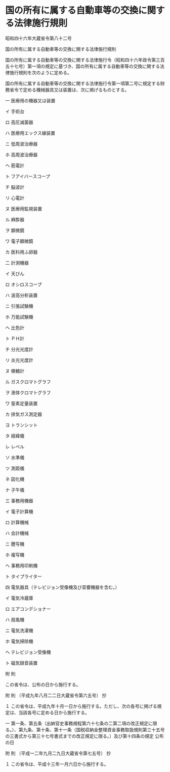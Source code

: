 # 国の所有に属する自動車等の交換に関する法律施行規則

昭和四十六年大蔵省令第八十二号

国の所有に属する自動車等の交換に関する法律施行規則

国の所有に属する自動車等の交換に関する法律施行令（昭和四十六年政令第三百五十七号）第一項の規定に基づき、国の所有に属する自動車等の交換に関する法律施行規則を次のように定める。

国の所有に属する自動車等の交換に関する法律施行令第一項第二号に規定する財務省令で定める機械器具又は装置は、次に掲げるものとする。

一 医療用の機器又は装置

イ 手術台

ロ 高圧滅菌器

ハ 医療用エックス線装置

ニ 低周波治療器

ホ 高周波治療器

ヘ 筋電計

ト フアイバースコープ

チ 脳波計

リ 心電計

ヌ 医療用監視装置

ル 麻酔器

ヲ 顕微鏡

ワ 電子顕微鏡

カ 医科用ふ卵器

二 計測機器

イ 天びん

ロ オシロスコープ

ハ 波高分析装置

ニ 引張試験機

ホ 万能試験機

ヘ 比色計

ト ＰＨ計

チ 分光光度計

リ 炎光光度計

ヌ 検糖計

ル ガスクロマトグラフ

ヲ 液体クロマトグラフ

ワ 窒素定量装置

カ 排気ガス測定器

ヨ トランシット

タ 経緯儀

レ レベル

ソ 水準儀

ツ 測距儀

ネ 図化機

ナ 子午儀

三 事務用機器

イ 電子計算機

ロ 計算機械

ハ 会計機械

ニ 謄写機

ホ 複写機

ヘ 事務用印刷機

ト タイプライター

四 電気器具（テレビジョン受像機及び音響機器を含む。）

イ 電気冷蔵庫

ロ エアコンデショナー

ハ 扇風機

ニ 電気洗濯機

ホ 電気掃除機

ヘ テレビジョン受像機

ト 磁気録音装置

附 則

この省令は、公布の日から施行する。

附 則 （平成九年八月二二日大蔵省令第六五号） 抄

１ この省令は、平成九年十月一日から施行する。ただし、次の各号に掲げる規定は、当該各号に定める日から施行する。

一 第一条、第五条（出納官史事務規程第六十七条の二第二項の改正規定に限る。）、第九条、第十条、第十一条（国税収納金整理資金事務取扱規則第三十五号の三書式から第三十七号書式までの改正規定に限る。）及び第十四条の規定 公布の日

附 則 （平成一二年九月二九日大蔵省令第七五号） 抄

１ この省令は、平成十三年一月六日から施行する。
